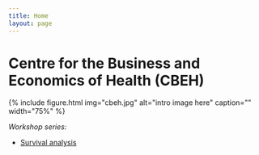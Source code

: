 ```yaml
---
title: Home
layout: page
---
```


# Centre for the Business and Economics of Health (CBEH) 

{% include figure.html img="cbeh.jpg" alt="intro image here" caption="" width="75%" %}

*Workshop series:*

- [Survival analysis](https://github.com/rexaamiri/cbeh)
